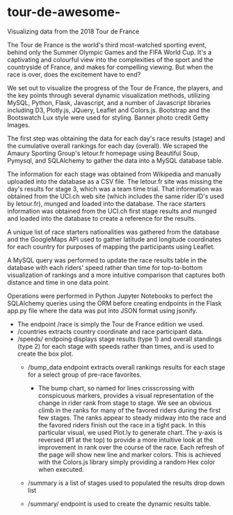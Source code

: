 # tour-de-awesome-
Visualizing data from the 2018 Tour de France

The Tour de France is the world's third most-watched sporting event, behind only the Summer Olympic Games and the FIFA World Cup. It's a captivating and colourful view into the complexities of the sport and the countryside of France, and makes for compelling viewing. But when the race is over, does the excitement have to end?

We set out to visualize the progress of the Tour de France, the players, and the key points through several dynamic visualization methods, utilizing MySQL, Python, Flask, Javascript, and a number of Javascript libraries including D3, Plotly.js, JQuery, Leaflet and Colors.js. Bootstrap and the Bootswatch Lux style were used for styling. Banner photo credit Getty Images.

The first step was obtaining the data for each day's race results (stage) and the cumulative overall rankings for each day (overall). We scraped the Amaury Sporting Group's letour.fr homepage using Beautiful Soup, Pymysql, and SQLAlchemy to gather the data into a MySQL database table.

The information for each stage was obtained from Wikipedia and manually uploaded into the database as a CSV file. The letour.fr site was missing the day's results for stage 3, which was a team time trial. That information was obtained from the UCI.ch web site (which includes the same rider ID's used by letour.fr), munged and loaded into the database. The race starters information was obtained from the UCI.ch first stage results and munged and loaded into the database to create a reference for the results.

A unique list of race starters nationalities was gathered from the database and the GoogleMaps API used to gather latitude and longitude coordinates for each country for purposes of mapping the participants using Leaflet.

A MySQL query was performed to update the race results table in the database with each riders' speed rather than time for top-to-bottom visualization of rankings and a more intuitive comparison that captures both distance and time in one data point.

Operations were performed in Python Jupyter Notebooks to perfect the SQLAlchemy queries using the ORM before creating endpoints in the Flask app.py file where the data was put into JSON format using jsonify.

* The endpoint /race is simply the Tour de France edition we used.
* /countries extracts country coordinate and race participant data.
* /speeds/<type> endpoing displays stage results (type 1) and overall standings (type 2) for each stage with speeds rather than times, and is used to create the box plot.
  * /bump_data endpoint extracts overall rankings results for each stage for a select group of pre-race favorites.
    * The bump chart, so named for lines crisscrossing with conspicuous markers, provides a visual representation of the change in rider  rank from stage to stage.  We see an obvious climb in the ranks for many of the favored riders during the first few stages.  The      ranks appear to steady midway into the race and the favored riders finish out the race in a tight pack.  In this particular visual, we used Plot.ly to generate chart.  The y-axis is reversed (#1 at the top) to provide a more intuitive look at the improvement in rank over the course of the race.  Each refresh of the page will show new line and marker colors.  This is achieved with the Colors.js library simply providing a random Hex color when executed.

  * /summary is a list of stages used to populated the results drop down list
  * /summary/<stage> endpoint is used to create the dynamic results table.

